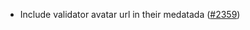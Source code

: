 - Include validator avatar url in their medatada
  ([\#2359](https://github.com/anoma/namada/pull/2359))